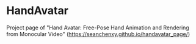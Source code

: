# HandAvatar
Project page of "Hand Avatar: Free-Pose Hand Animation and Rendering from Monocular Video" (https://seanchenxy.github.io/handavatar_page/)
